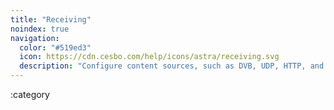 ```yaml
---
title: "Receiving"
noindex: true
navigation:
  color: "#519ed3"
  icon: https://cdn.cesbo.com/help/icons/astra/receiving.svg
  description: "Configure content sources, such as DVB, UDP, HTTP, and RTSP"
---
```


:category
